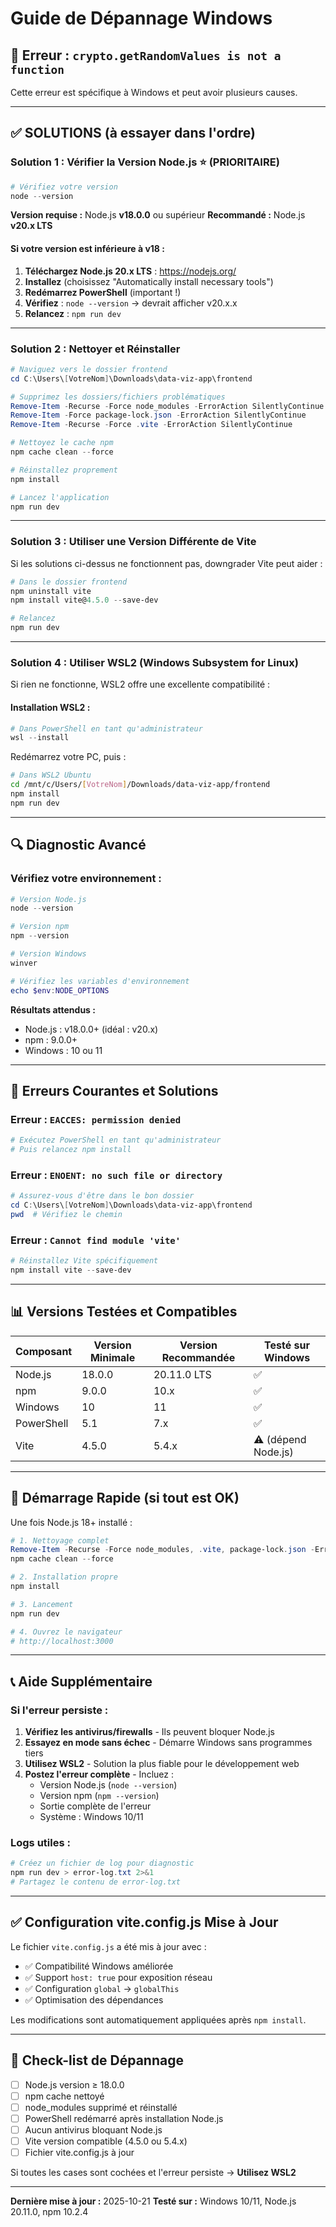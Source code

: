 # Guide de Dépannage Windows

## 🔴 Erreur : `crypto.getRandomValues is not a function`

Cette erreur est spécifique à Windows et peut avoir plusieurs causes.

---

## ✅ SOLUTIONS (à essayer dans l'ordre)

### Solution 1 : Vérifier la Version Node.js ⭐ (PRIORITAIRE)

```powershell
# Vérifiez votre version
node --version
```

**Version requise :** Node.js **v18.0.0** ou supérieur
**Recommandé :** Node.js **v20.x LTS**

#### Si votre version est inférieure à v18 :

1. **Téléchargez Node.js 20.x LTS** : https://nodejs.org/
2. **Installez** (choisissez "Automatically install necessary tools")
3. **Redémarrez PowerShell** (important !)
4. **Vérifiez** : `node --version` → devrait afficher v20.x.x
5. **Relancez** : `npm run dev`

---

### Solution 2 : Nettoyer et Réinstaller

```powershell
# Naviguez vers le dossier frontend
cd C:\Users\[VotreNom]\Downloads\data-viz-app\frontend

# Supprimez les dossiers/fichiers problématiques
Remove-Item -Recurse -Force node_modules -ErrorAction SilentlyContinue
Remove-Item -Force package-lock.json -ErrorAction SilentlyContinue
Remove-Item -Recurse -Force .vite -ErrorAction SilentlyContinue

# Nettoyez le cache npm
npm cache clean --force

# Réinstallez proprement
npm install

# Lancez l'application
npm run dev
```

---

### Solution 3 : Utiliser une Version Différente de Vite

Si les solutions ci-dessus ne fonctionnent pas, downgrader Vite peut aider :

```powershell
# Dans le dossier frontend
npm uninstall vite
npm install vite@4.5.0 --save-dev

# Relancez
npm run dev
```

---

### Solution 4 : Utiliser WSL2 (Windows Subsystem for Linux)

Si rien ne fonctionne, WSL2 offre une excellente compatibilité :

#### Installation WSL2 :

```powershell
# Dans PowerShell en tant qu'administrateur
wsl --install
```

Redémarrez votre PC, puis :

```bash
# Dans WSL2 Ubuntu
cd /mnt/c/Users/[VotreNom]/Downloads/data-viz-app/frontend
npm install
npm run dev
```

---

## 🔍 Diagnostic Avancé

### Vérifiez votre environnement :

```powershell
# Version Node.js
node --version

# Version npm
npm --version

# Version Windows
winver

# Vérifiez les variables d'environnement
echo $env:NODE_OPTIONS
```

**Résultats attendus :**
- Node.js : v18.0.0+ (idéal : v20.x)
- npm : 9.0.0+
- Windows : 10 ou 11

---

## 🐛 Erreurs Courantes et Solutions

### Erreur : `EACCES: permission denied`

```powershell
# Exécutez PowerShell en tant qu'administrateur
# Puis relancez npm install
```

### Erreur : `ENOENT: no such file or directory`

```powershell
# Assurez-vous d'être dans le bon dossier
cd C:\Users\[VotreNom]\Downloads\data-viz-app\frontend
pwd  # Vérifiez le chemin
```

### Erreur : `Cannot find module 'vite'`

```powershell
# Réinstallez Vite spécifiquement
npm install vite --save-dev
```

---

## 📊 Versions Testées et Compatibles

| Composant | Version Minimale | Version Recommandée | Testé sur Windows |
|-----------|------------------|---------------------|-------------------|
| Node.js | 18.0.0 | 20.11.0 LTS | ✅ |
| npm | 9.0.0 | 10.x | ✅ |
| Windows | 10 | 11 | ✅ |
| PowerShell | 5.1 | 7.x | ✅ |
| Vite | 4.5.0 | 5.4.x | ⚠️ (dépend Node.js) |

---

## 🚀 Démarrage Rapide (si tout est OK)

Une fois Node.js 18+ installé :

```powershell
# 1. Nettoyage complet
Remove-Item -Recurse -Force node_modules, .vite, package-lock.json -ErrorAction SilentlyContinue
npm cache clean --force

# 2. Installation propre
npm install

# 3. Lancement
npm run dev

# 4. Ouvrez le navigateur
# http://localhost:3000
```

---

## 📞 Aide Supplémentaire

### Si l'erreur persiste :

1. **Vérifiez les antivirus/firewalls** - Ils peuvent bloquer Node.js
2. **Essayez en mode sans échec** - Démarre Windows sans programmes tiers
3. **Utilisez WSL2** - Solution la plus fiable pour le développement web
4. **Postez l'erreur complète** - Incluez :
   - Version Node.js (`node --version`)
   - Version npm (`npm --version`)
   - Sortie complète de l'erreur
   - Système : Windows 10/11

### Logs utiles :

```powershell
# Créez un fichier de log pour diagnostic
npm run dev > error-log.txt 2>&1
# Partagez le contenu de error-log.txt
```

---

## ✅ Configuration vite.config.js Mise à Jour

Le fichier `vite.config.js` a été mis à jour avec :
- ✅ Compatibilité Windows améliorée
- ✅ Support `host: true` pour exposition réseau
- ✅ Configuration `global` → `globalThis`
- ✅ Optimisation des dépendances

Les modifications sont automatiquement appliquées après `npm install`.

---

## 🎯 Check-list de Dépannage

- [ ] Node.js version ≥ 18.0.0
- [ ] npm cache nettoyé
- [ ] node_modules supprimé et réinstallé
- [ ] PowerShell redémarré après installation Node.js
- [ ] Aucun antivirus bloquant Node.js
- [ ] Vite version compatible (4.5.0 ou 5.4.x)
- [ ] Fichier vite.config.js à jour

Si toutes les cases sont cochées et l'erreur persiste → **Utilisez WSL2**

---

**Dernière mise à jour :** 2025-10-21
**Testé sur :** Windows 10/11, Node.js 20.11.0, npm 10.2.4
